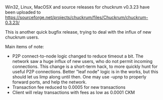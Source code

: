 Win32, Linux, MacOSX and source releases for chuckrum v0.3.23 have been uploaded to
https://sourceforge.net/projects/chuckrum/files/Chuckrum/chuckrum-0.3.23/

This is another quick bugfix release, trying to deal with the influx of new chuckrum users.

Main items of note:

* P2P connect-to-node logic changed to reduce timeout a bit.  The network saw a huge influx of new users, who do not permit incoming connections.  This change is a short-term hack, to more quickly hunt for useful P2P connections.  Better "leaf node" logic is in the works, but this should let us limp along until then.  One may use -upnp to properly forward ports, and help the network.
* Transaction fee reduced to 0.0005 for new transactions
* Client will relay transactions with fees as low as 0.0001 CKM
